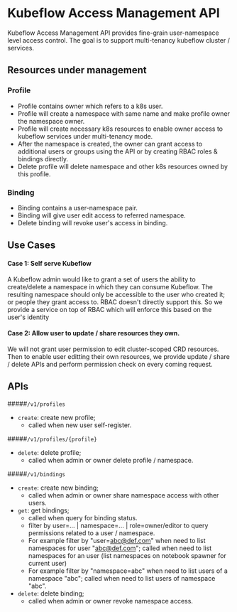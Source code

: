 # Kubeflow Access Management API

Kubeflow Access Management API provides fine-grain user-namespace level access control.
The goal is to support multi-tenancy kubeflow cluster / services.

## Resources under management

### Profile
- Profile contains owner which refers to a k8s user.
- Profile will create a namespace with same name and make profile owner the namespace owner.
- Profile will create necessary k8s resources to enable owner access to kubeflow services under multi-tenancy mode.
- After the namespace is created, the owner can grant access to additional users or groups using the API or by creating RBAC roles & bindings directly.
- Delete profile will delete namespace and other k8s resources owned by this profile.

### Binding
- Binding contains a user-namespace pair.
- Binding will give user edit access to referred namespace.
- Delete binding will revoke user's access in binding.


## Use Cases
#### Case 1: Self serve Kubeflow

A Kubeflow admin would like to grant a set of users the ability to create/delete a namespace in which they can consume Kubeflow. 
The resulting namespace should only be accessible to the user who created it; or people they grant access to.
RBAC doesn't directly support this. So we provide a service on top of RBAC which will enforce this based on the user's identity

#### Case 2: Allow user to update / share resources they own.

We will not grant user permission to edit cluster-scoped CRD resources. Then to enable user editting their own resources,
we provide update / share / delete APIs and perform permission check on every coming request.  

## APIs

#####`/v1/profiles`
* `create`: create new profile; 
  * called when new user self-register.

#####`/v1/profiles/{profile}`
* `delete`: delete profile; 
  * called when admin or owner delete profile / namespace.

#####`/v1/bindings`
* `create`: create new binding; 
  * called when admin or owner share namespace access with other users.
* `get`: get bindings; 
  * called when query for binding status.
  * filter by user=... | namespace=... | role=owner/editor to query permissions related to a user / namespace.
  * For example filter by "user=abc@def.com" when need to list namespaces for user "abc@def.com"; called when need to list namespaces for an user (list namespaces on notebook spawner for current user)
  * For example filter by "namespace=abc" when need to list users of a namespace "abc"; called when need to list users of namespace "abc".
* `delete`: delete binding; 
  * called when admin or owner revoke namespace access.
